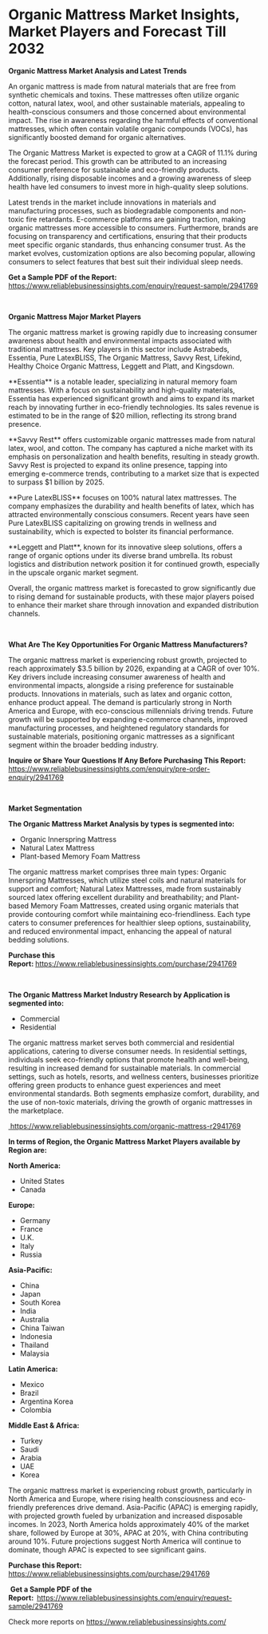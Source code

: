 <p><h1>Organic Mattress Market Insights, Market Players and Forecast Till 2032</h1></p><p><strong>Organic Mattress Market Analysis and Latest Trends</strong></p>
<p><p>An organic mattress is made from natural materials that are free from synthetic chemicals and toxins. These mattresses often utilize organic cotton, natural latex, wool, and other sustainable materials, appealing to health-conscious consumers and those concerned about environmental impact. The rise in awareness regarding the harmful effects of conventional mattresses, which often contain volatile organic compounds (VOCs), has significantly boosted demand for organic alternatives.</p><p>The Organic Mattress Market is expected to grow at a CAGR of 11.1% during the forecast period. This growth can be attributed to an increasing consumer preference for sustainable and eco-friendly products. Additionally, rising disposable incomes and a growing awareness of sleep health have led consumers to invest more in high-quality sleep solutions. </p><p>Latest trends in the market include innovations in materials and manufacturing processes, such as biodegradable components and non-toxic fire retardants. E-commerce platforms are gaining traction, making organic mattresses more accessible to consumers. Furthermore, brands are focusing on transparency and certifications, ensuring that their products meet specific organic standards, thus enhancing consumer trust. As the market evolves, customization options are also becoming popular, allowing consumers to select features that best suit their individual sleep needs.</p></p>
<p><strong>Get a Sample PDF of the Report:&nbsp;</strong> <a href="https://www.reliablebusinessinsights.com/enquiry/request-sample/2941769?utm_campaign=3326&utm_medium=2&utm_source=Github&utm_content=ia&utm_term=15032025&utm_id=organic-mattress">https://www.reliablebusinessinsights.com/enquiry/request-sample/2941769</a></p>
<p>&nbsp;</p>
<p><strong>Organic Mattress Major Market Players</strong></p>
<p><p>The organic mattress market is growing rapidly due to increasing consumer awareness about health and environmental impacts associated with traditional mattresses. Key players in this sector include Astrabeds, Essentia, Pure LatexBLISS, The Organic Mattress, Savvy Rest, Lifekind, Healthy Choice Organic Mattress, Leggett and Platt, and Kingsdown.</p><p>**Essentia** is a notable leader, specializing in natural memory foam mattresses. With a focus on sustainability and high-quality materials, Essentia has experienced significant growth and aims to expand its market reach by innovating further in eco-friendly technologies. Its sales revenue is estimated to be in the range of $20 million, reflecting its strong brand presence.</p><p>**Savvy Rest** offers customizable organic mattresses made from natural latex, wool, and cotton. The company has captured a niche market with its emphasis on personalization and health benefits, resulting in steady growth. Savvy Rest is projected to expand its online presence, tapping into emerging e-commerce trends, contributing to a market size that is expected to surpass $1 billion by 2025.</p><p>**Pure LatexBLISS** focuses on 100% natural latex mattresses. The company emphasizes the durability and health benefits of latex, which has attracted environmentally conscious consumers. Recent years have seen Pure LatexBLISS capitalizing on growing trends in wellness and sustainability, which is expected to bolster its financial performance.</p><p>**Leggett and Platt**, known for its innovative sleep solutions, offers a range of organic options under its diverse brand umbrella. Its robust logistics and distribution network position it for continued growth, especially in the upscale organic market segment.</p><p>Overall, the organic mattress market is forecasted to grow significantly due to rising demand for sustainable products, with these major players poised to enhance their market share through innovation and expanded distribution channels.</p></p>
<p>&nbsp;</p>
<p><strong>What Are The Key Opportunities For Organic Mattress Manufacturers?</strong></p>
<p><p>The organic mattress market is experiencing robust growth, projected to reach approximately $3.5 billion by 2026, expanding at a CAGR of over 10%. Key drivers include increasing consumer awareness of health and environmental impacts, alongside a rising preference for sustainable products. Innovations in materials, such as latex and organic cotton, enhance product appeal. The demand is particularly strong in North America and Europe, with eco-conscious millennials driving trends. Future growth will be supported by expanding e-commerce channels, improved manufacturing processes, and heightened regulatory standards for sustainable materials, positioning organic mattresses as a significant segment within the broader bedding industry.</p></p>
<p><strong>Inquire or Share Your Questions If Any Before Purchasing This Report:</strong> <a href="https://www.reliablebusinessinsights.com/enquiry/pre-order-enquiry/2941769?utm_campaign=3326&utm_medium=2&utm_source=Github&utm_content=ia&utm_term=15032025&utm_id=organic-mattress">https://www.reliablebusinessinsights.com/enquiry/pre-order-enquiry/2941769</a></p>
<p>&nbsp;</p>
<p><strong>Market Segmentation</strong></p>
<p><strong>The Organic Mattress Market Analysis by types is segmented into:</strong></p>
<p><ul><li>Organic Innerspring Mattress</li><li>Natural Latex Mattress</li><li>Plant-based Memory Foam Mattress</li></ul></p>
<p><p>The organic mattress market comprises three main types: Organic Innerspring Mattresses, which utilize steel coils and natural materials for support and comfort; Natural Latex Mattresses, made from sustainably sourced latex offering excellent durability and breathability; and Plant-based Memory Foam Mattresses, created using organic materials that provide contouring comfort while maintaining eco-friendliness. Each type caters to consumer preferences for healthier sleep options, sustainability, and reduced environmental impact, enhancing the appeal of natural bedding solutions.</p></p>
<p><strong>Purchase this Report:&nbsp;</strong><a href="https://www.reliablebusinessinsights.com/purchase/2941769?utm_campaign=3326&utm_medium=2&utm_source=Github&utm_content=ia&utm_term=15032025&utm_id=organic-mattress">https://www.reliablebusinessinsights.com/purchase/2941769</a></p>
<p>&nbsp;</p>
<p><strong>The Organic Mattress Market Industry Research by Application is segmented into:</strong></p>
<p><ul><li>Commercial</li><li>Residential</li></ul></p>
<p><p>The organic mattress market serves both commercial and residential applications, catering to diverse consumer needs. In residential settings, individuals seek eco-friendly options that promote health and well-being, resulting in increased demand for sustainable materials. In commercial settings, such as hotels, resorts, and wellness centers, businesses prioritize offering green products to enhance guest experiences and meet environmental standards. Both segments emphasize comfort, durability, and the use of non-toxic materials, driving the growth of organic mattresses in the marketplace.</p></p>
<p><a href="https://www.reliablebusinessinsights.com/organic-mattress-r2941769?utm_campaign=3326&utm_medium=2&utm_source=Github&utm_content=ia&utm_term=15032025&utm_id=organic-mattress">&nbsp;https://www.reliablebusinessinsights.com/organic-mattress-r2941769</a></p>
<p><strong>In terms of Region, the Organic Mattress Market Players available by Region are:</strong></p>
<p>
    <p> <strong> North America: </strong>
        <ul>
            <li>United States</li>
            <li>Canada</li>
        </ul>
        </p> 
    <p> <strong> Europe: </strong>
        <ul>
            <li>Germany</li>
            <li>France</li>
            <li>U.K.</li>
            <li>Italy</li>
            <li>Russia</li>
        </ul>
        </p> 
    <p> <strong> Asia-Pacific: </strong>
        <ul>
            <li>China</li>
            <li>Japan</li>
            <li>South Korea</li>
            <li>India</li>
            <li>Australia</li>
            <li>China Taiwan</li>
            <li>Indonesia</li>
            <li>Thailand</li>
            <li>Malaysia</li>
        </ul>
        </p> 
    <p> <strong> Latin America: </strong>
        <ul>
            <li>Mexico</li>
            <li>Brazil</li>
            <li>Argentina Korea</li>
            <li>Colombia</li>
        </ul>
        </p> 
    <p> <strong> Middle East & Africa: </strong>
        <ul>
            <li>Turkey</li>
            <li>Saudi</li>
            <li>Arabia</li>
            <li>UAE</li>
            <li>Korea</li>
        </ul>
    </p>
    </p>
<p><p>The organic mattress market is experiencing robust growth, particularly in North America and Europe, where rising health consciousness and eco-friendly preferences drive demand. Asia-Pacific (APAC) is emerging rapidly, with projected growth fueled by urbanization and increased disposable incomes. In 2023, North America holds approximately 40% of the market share, followed by Europe at 30%, APAC at 20%, with China contributing around 10%. Future projections suggest North America will continue to dominate, though APAC is expected to see significant gains.</p></p>
<p><strong>Purchase this Report: </strong><a href="https://www.reliablebusinessinsights.com/purchase/2941769?utm_campaign=3326&utm_medium=2&utm_source=Github&utm_content=ia&utm_term=15032025&utm_id=organic-mattress">https://www.reliablebusinessinsights.com/purchase/2941769</a></p>
<p>&nbsp;<strong>Get a Sample PDF of the Report:&nbsp;&nbsp;</strong><a href="https://www.reliablebusinessinsights.com/enquiry/request-sample/2941769?utm_campaign=3326&utm_medium=2&utm_source=Github&utm_content=ia&utm_term=15032025&utm_id=organic-mattress">https://www.reliablebusinessinsights.com/enquiry/request-sample/2941769</a></p>
<p><strong></strong></p>
<p>Check more reports on <a href="https://www.reliablebusinessinsights.com/?utm_campaign=3326&utm_medium=2&utm_source=Github&utm_content=ia&utm_term=15032025&utm_id=organic-mattress">https://www.reliablebusinessinsights.com/</a></p>